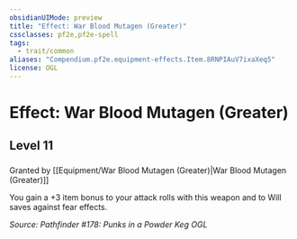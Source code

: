 ```yaml
---
obsidianUIMode: preview
title: "Effect: War Blood Mutagen (Greater)"
cssclasses: pf2e,pf2e-spell
tags:
  - trait/common
aliases: "Compendium.pf2e.equipment-effects.Item.8RNPIAuV7ixaXeq5"
license: OGL
---
```

# Effect: War Blood Mutagen (Greater)
## Level 11
### 






Granted by [[Equipment/War Blood Mutagen (Greater)|War Blood Mutagen (Greater)]]

You gain a +3 item bonus to your attack rolls with this weapon and to Will saves against fear effects.

*Source: Pathfinder #178: Punks in a Powder Keg*
*OGL*